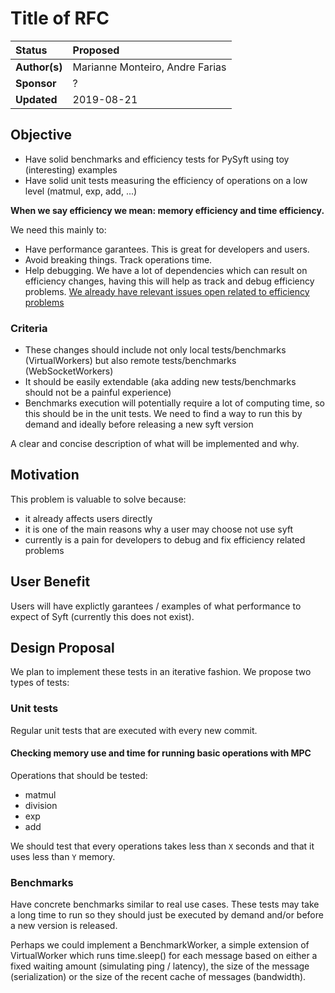 # Title of RFC

| Status        | Proposed                                             |
:-------------- |:---------------------------------------------------- |
| **Author(s)** | Marianne Monteiro, Andre Farias                      |
| **Sponsor**   | ?                                                    |
| **Updated**   | 2019-08-21                                           |

## Objective

- Have solid benchmarks and efficiency tests for PySyft using toy (interesting) examples
- Have solid unit tests measuring the efficiency of operations on a low level (matmul, exp, add, ...)

**When we say efficiency we mean: memory efficiency and time efficiency.**

We need this mainly to:
- Have performance garantees. This is great for developers and users.
- Avoid breaking things. Track operations time.
- Help debugging. We have a lot of dependencies which can result on efficiency changes, having this will
help as track and debug efficiency problems.
[We already have relevant issues open related to efficiency problems](https://github.com/OpenMined/PySyft/issues?q=is%3Aopen+is%3Aissue+label%3Aefficiency)

### Criteria

- These changes should include not only local tests/benchmarks (VirtualWorkers) but
also remote tests/benchmarks (WebSocketWorkers)
- It should be easily extendable (aka adding new tests/benchmarks should not be a painful experience)
- Benchmarks execution will potentially require a lot of computing time, so this should be in the unit tests.
We need to find a way to run this by demand and ideally before releasing a new syft version

A clear and concise description of what will be implemented and why.

## Motivation

This problem is valuable to solve because:
- it already affects users directly
- it is one of the main reasons why a user may choose not use syft
- currently is a pain for developers to debug and fix efficiency related problems

## User Benefit

Users will have explictly garantees / examples of what performance to expect of Syft (currently this does not exist).

## Design Proposal

We plan to implement these tests in an iterative fashion. We propose two types of tests:

### Unit tests

Regular unit tests that are executed with every new commit.

#### Checking memory use and time for running basic operations with MPC

Operations that should be tested:

  * matmul
  * division
  * exp
  * add

We should test that every operations takes less than `X` seconds and that it uses less than `Y` memory.

### Benchmarks

Have concrete benchmarks similar to real use cases. These tests may take a long time to run so they should just be executed
by demand and/or before a new version is released.

Perhaps we could implement a BenchmarkWorker, a simple extension of VirtualWorker which runs time.sleep() for each message based on either a fixed waiting amount (simulating ping / latency), the size of the message (serialization) or the size of the recent cache of messages (bandwidth).
